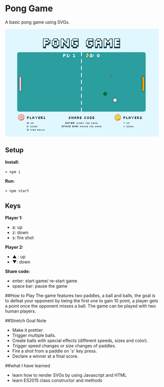 # Pong Game

A basic pong game using SVGs.

![alt tag](public/images/pong.png)


## Setup

**Install:**

`> npm i`

**Run:**

`> npm start`


## Keys

**Player 1:**
* a: up
* z: down
* s: fire shot

**Player 2:**
* ▲ : up
* ▼: down

**Share code:**
* enter: start game/ re-start game
* space bar: pause the game

##How to Play
The game features two paddles, a ball and balls, the goal is to 
defeat your opponent by being the first one to gain 10 
point, a player gets a point once the opponent misses a ball. 
The game can be played with two human players.

##Stretch Goal Note
- Make it prettier.
- Trigger multiple balls.
- Create balls with special effects (different speeds, sizes and color).
- Trigger speed changes or size changes of paddles.
- Fire a shot from a paddle on 's' key press.
- Declare a winner at a final score.

##what I have learned
- learn how to render SVGs by using Javascript and HTML
- learn ES2015 class constructor and methods
